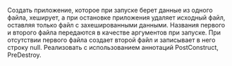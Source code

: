 Создать приложение, которое при запуске берет данные из одного
файла, хеширует, а при остановке приложения удаляет исходный файл,
оставляя только файл с захешированными данными. Названия первого и
второго файла передаются в качестве аргументов при запуске. При отсутствии
первого файла создает второй файл и записывает в него строку null.
Реализовать с использованием аннотаций PostConstruct, PreDestroy.
